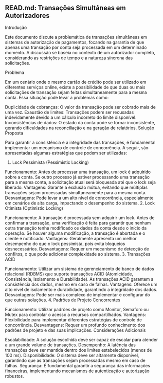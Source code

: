 ## READ.md: Transações Simultâneas em Autorizadores
Introdução

Este documento discute a problemática de transações simultâneas em sistemas de autorização de pagamentos, focando na garantia de que apenas uma transação por conta seja processada em um determinado momento. A discussão se baseia no contexto de um autorizador completo, considerando as restrições de tempo e a natureza síncrona das solicitações.

Problema

Em um cenário onde o mesmo cartão de crédito pode ser utilizado em diferentes serviços online, existe a possibilidade de que duas ou mais solicitações de transação sejam feitas simultaneamente para a mesma conta. Essa situação pode levar a problemas como:

Duplicidade de cobranças: O valor da transação pode ser cobrado mais de uma vez.
Exaustão de limites: Transações podem ser recusadas indevidamente devido a um cálculo incorreto do limite disponível.
Inconsistências de dados: O estado da conta pode se tornar inconsistente, gerando dificuldades na reconciliação e na geração de relatórios.
Solução Proposta

Para garantir a consistência e a integridade das transações, é fundamental implementar um mecanismo de controle de concorrência. A seguir, são apresentadas algumas estratégias que podem ser utilizadas:

1. Lock Pessimista (Pessimistic Locking)

Funcionamento: Antes de processar uma transação, um lock é adquirido sobre a conta. Se outro processo já estiver processando uma transação para a mesma conta, a solicitação atual será bloqueada até que o lock seja liberado.
Vantagens: Garante a exclusão mútua, evitando que múltiplas transações sejam processadas simultaneamente para a mesma conta.
Desvantagens: Pode levar a um alto nível de concorrência, especialmente em cenários de alta carga, impactando o desempenho do sistema.
2. Lock Otimista (Optimistic Locking)

Funcionamento: A transação é processada sem adquirir um lock. Antes de confirmar a transação, uma verificação é feita para garantir que nenhum outra transação tenha modificado os dados da conta desde o início da operação. Se houver alguma modificação, a transação é abortada e o cliente é notificado.
Vantagens: Geralmente apresenta um melhor desempenho do que o lock pessimista, pois evita bloqueios desnecessários.
Desvantagens: Requer um mecanismo de detecção de conflitos, o que pode adicionar complexidade ao sistema.
3. Transações ACID

Funcionamento: Utilizar um sistema de gerenciamento de banco de dados relacional (RDBMS) que suporte transações ACID (Atomicidade, Consistência, Isolamento e Durabilidade). As transações ACID garantem a consistência dos dados, mesmo em caso de falhas.
Vantagens: Oferece um alto nível de isolamento e durabilidade, garantindo a integridade dos dados.
Desvantagens: Pode ser mais complexo de implementar e configurar do que outras soluções.
4. Padrões de Projeto Concorrentes

Funcionamento: Utilizar padrões de projeto como Monitor, Semaforo ou Mutex para controlar o acesso a recursos compartilhados.
Vantagens: Flexibilidade para implementar diferentes estratégias de controle de concorrência.
Desvantagens: Requer um profundo conhecimento dos padrões de projeto e das suas implicações.
Considerações Adicionais

Escalabilidade: A solução escolhida deve ser capaz de escalar para atender a um grande volume de transações.
Desempenho: A latência das transações deve ser mantida dentro dos limites estabelecidos (menos de 100 ms).
Disponibilidade: O sistema deve ser altamente disponível, garantindo que as transações sejam processadas mesmo em caso de falhas.
Segurança: É fundamental garantir a segurança das informações financeiras, implementando mecanismos de autenticação e autorização robustos.